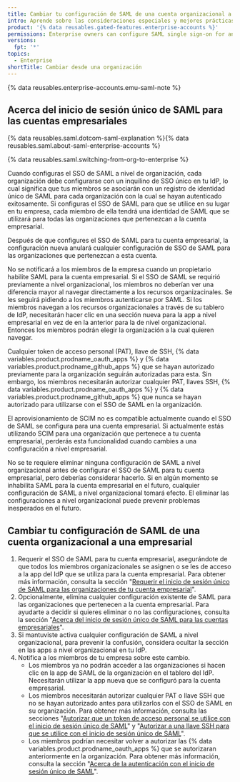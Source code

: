 ```yaml
---
title: Cambiar tu configuración de SAML de una cuenta organizacional a una empresarial
intro: Aprende sobre las consideraciones especiales y mejores prácticas para reemplazar una configuración de SAML a nivel organizacional con una configuración de SAML a nivel empresarial.
product: '{% data reusables.gated-features.enterprise-accounts %}'
permissions: Enterprise owners can configure SAML single sign-on for an enterprise account.
versions:
  fpt: '*'
topics:
  - Enterprise
shortTitle: Cambiar desde una organización
---
```


{% data reusables.enterprise-accounts.emu-saml-note %}

## Acerca del inicio de sesión único de SAML para las cuentas empresariales

{% data reusables.saml.dotcom-saml-explanation %}{% data reusables.saml.about-saml-enterprise-accounts %}

{% data reusables.saml.switching-from-org-to-enterprise %}

Cuando configuras el SSO de SAML a nivel de organización, cada organización debe configurarse con un inquilino de SSO único en tu IdP, lo cual significa que tus miembros se asociarán con un registro de identidad único de SAML para cada organización con la cual se hayan autenticado exitosamente. Si configuras el SSO de SAML para que se utilice en su lugar en tu empresa, cada miembro de ella tendrá una identidad de SAML que se utilizará para todas las organizaciones que pertenezcan a la cuenta empresarial.

Después de que configures el SSO de SAML para tu cuenta empresarial, la configuración nueva anulará cualquier configuración de SSO de SAML para las organizaciones que pertenezcan a esta cuenta.

No se notificará a los miembros de la empresa cuando un propietario habilite SAML para la cuenta empresarial. Si el SSO de SAML se requirió previamente a nivel organizacional, los miembros no deberían ver una diferencia mayor al navegar directamente a los recursos organizacinales. Se les seguirá pidiendo a los miembros autenticarse por SAML. Si los miembros navegan a los recursos organizacionales a través de su tablero de IdP, necesitarán hacer clic en una sección nueva para la app a nivel empresarial en vez de en la anterior para la de nivel organizacional. Entonces los miembros podrán elegir la organización a la cual quieren navegar.

Cualquier token de acceso personal (PAT), llave de SSH, {% data variables.product.prodname_oauth_apps %} y {% data variables.product.prodname_github_apps %} que se hayan autorizado previamente para la organización seguirán autorizadas para esta. Sin embargo, los miembros necesitarán autorizar cualquier PAT, llaves SSH, {% data variables.product.prodname_oauth_apps %} y {% data variables.product.prodname_github_apps %} que nunca se hayan autorizado para utilizarse con el SSO de SAML en la organización.

El aprovisionamiento de SCIM no es compatible actualmente cuando el SSO de SAML se configura para una cuenta empresarial. Si actualmente estás utilizando SCIM para una organización que pertenece a tu cuenta empresarial, perderás esta funcionalidad cuando cambies a una configuración a nivel empresarial.

No se te requiere eliminar ninguna configuración de SAML a nivel organizacional antes de configurar el SSO de SAML para tu cuenta empresarial, pero deberías considerar hacerlo. Si en algún momento se inhabilita SAML para la cuenta empresarial en el futuro, cualquier configuración de SAML a nivel organizacional tomará efecto. El eliminar las configuraciones a nivel organizacional puede prevenir problemas inesperados en el futuro.

## Cambiar tu configuración de SAML de una cuenta organizacional a una empresarial

1. Requerir el SSO de SAML para tu cuenta empresarial, asegurándote de que todos los miembros organizacionales se asignen o se les de acceso a la app del IdP que se utiliza para la cuenta empresarial. Para obtener más información, consulta la sección "[Requerir el inicio de sesión único de SAML para las organizaciones de tu cuenta empresarial](/github/setting-up-and-managing-your-enterprise/configuring-identity-and-access-management-for-your-enterprise-account/enforcing-saml-single-sign-on-for-organizations-in-your-enterprise-account)".
1. Opcionalmente, elimina cualquier configuración existente de SAML para las organizaciones que pertenecen a la cuenta empresarial. Para ayudarte a decidir si quieres eliminar o no las configuraciones, consulta la sección "[Acerca del inicio de sesión único de SAML para las cuentas empresariales](#about-saml-single-sign-on-for-enterprise-accounts)".
1. Si mantuviste activa cualquier configuración de SAML a nivel organizacional, para prevenir la confusión, considera ocultar la sección en las apps a nivel organizacional en tu IdP.
1. Notifica a los miembros de tu empresa sobre este cambio.
   -  Los miembros ya no podrán acceder a las organizaciones si hacen clic en la app de SAML de la organización en el tablero del IdP. Necesitarán utilizar la app nueva que se configuró para la cuenta empresarial.
   - Los miembros necesitarán autorizar cualquier PAT o llave SSH que no se hayan autorizado antes para utilizarlos con el SSO de SAML en su organización. Para obtener más información, consulta las secciones "[Autorizar que un token de acceso personal se utilice con el inicio de sesión único de SAML](/github/authenticating-to-github/authenticating-with-saml-single-sign-on/authorizing-a-personal-access-token-for-use-with-saml-single-sign-on)" y "[Autorizar a una llave SSH para que se utilice con el inicio de sesión único de SAML](/github/authenticating-to-github/authenticating-with-saml-single-sign-on/authorizing-an-ssh-key-for-use-with-saml-single-sign-on)".
   - Los miembros podrían necesitar volver a autorizar las {% data variables.product.prodname_oauth_apps %} que se autorizaran anteriormente en la organización. Para obtener más información, consulta la sección "[Acerca de la autenticación con el inicio de sesión único de SAML](/github/authenticating-to-github/authenticating-with-saml-single-sign-on/about-authentication-with-saml-single-sign-on#about-oauth-apps-and-saml-sso)".
